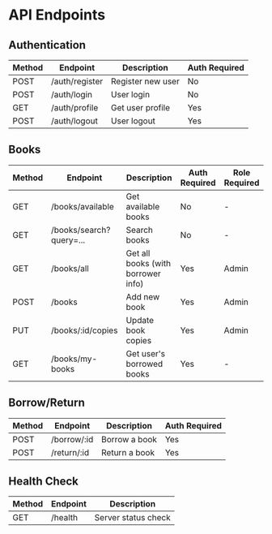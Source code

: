 
# API Endpoints

## Authentication
| Method | Endpoint        | Description        | Auth Required |
|--------|-----------------|--------------------|---------------|
| POST   | /auth/register  | Register new user  | No            |
| POST   | /auth/login     | User login         | No            |
| GET    | /auth/profile   | Get user profile   | Yes           |
| POST   | /auth/logout    | User logout        | Yes           |

## Books
| Method | Endpoint                 | Description                         | Auth Required | Role Required |
|--------|--------------------------|-------------------------------------|---------------|---------------|
| GET    | /books/available         | Get available books                 | No            | -             |
| GET    | /books/search?query=...  | Search books                        | No            | -             |
| GET    | /books/all               | Get all books (with borrower info)  | Yes           | Admin         |
| POST   | /books                   | Add new book                        | Yes           | Admin         |
| PUT    | /books/:id/copies        | Update book copies                  | Yes           | Admin         |
| GET    | /books/my-books          | Get user's borrowed books           | Yes           | -             |

## Borrow/Return
| Method | Endpoint     | Description     | Auth Required |
|--------|--------------|-----------------|---------------|
| POST   | /borrow/:id  | Borrow a book   | Yes           |
| POST   | /return/:id  | Return a book   | Yes           |

## Health Check
| Method | Endpoint | Description          |
|--------|----------|----------------------|
| GET    | /health  | Server status check  |
